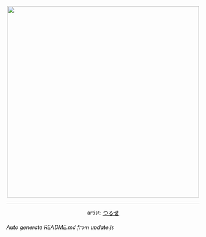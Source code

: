 
<p align="center">
  <img width="500" src="https://nekos.best/api/v2/neko/0140.png">
  <hr/>
  <center>
    artist: <a href="https://www.pixiv.net/en/artworks/69754165">つるせ</a>
  </center>
</p>


###### Auto generate README.md from update.js

